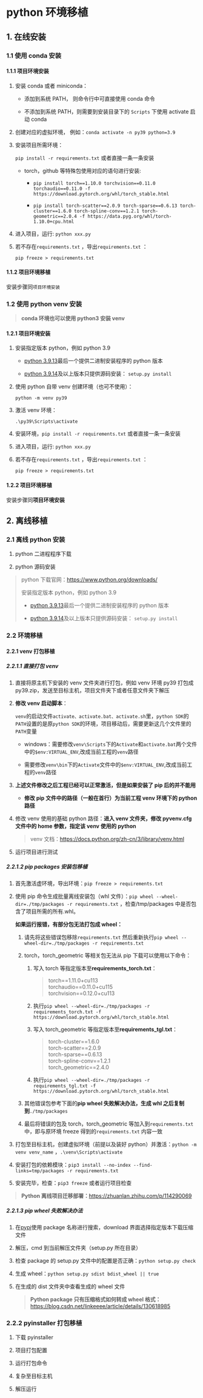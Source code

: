 # python 环境移植

## 1. 在线安装

### 1.1 使用 conda 安装

#### 1.1.1 项目环境安装

1.  安装 conda 或者 miniconda：

    - 添加到系统 PATH， 则命令行中可直接使用 conda 命令

    - 不添加到系统 PATH，则需要到安装目录下的 `Scripts` 下使用 activate 启动 conda

2.  创建对应的虚拟环境， 例如：`conda activate -n py39 python=3.9`

3.  安装项目所需环境：&#x20;

    `pip install -r requirements.txt` 或者直接一条一条安装

    - torch，github 等特殊包使用对应的语句进行安装:

      - `pip install torch==1.10.0 torchvision==0.11.0 torchaudio==0.11.0 -f https://download.pytorch.org/whl/torch_stable.html `

      - `pip install torch-scatter==2.0.9 torch-sparse==0.6.13 torch-cluster==1.6.0 torch-spline-conv==1.2.1 torch-geometric==2.0.4 -f https://data.pyg.org/whl/torch-1.10.0+cpu.html`

4.  进入项目，运行: `python xxx.py`

5.  若不存在`requirements.txt` ，导出`requirements.txt` ：

    `pip freeze > requirements.txt`

#### 1.1.2 项目环境移植

安装步骤同`项目环境安装`&#x20;

### 1.2 使用 python venv 安装

> **conda 环境也可以使用 python3 安装 venv**

#### 1.2.1 项目环境安装

1.  安装指定版本 python，例如 python 3.9

    - [python 3.9.13](https://www.python.org/downloads/release/python-3913/)最后一个提供二进制安装程序的 python 版本

    - [python 3.9.14](https://www.python.org/downloads/)及以上版本只提供源码安装： `setup.py install`

2.  使用 python 自带 venv 创建环境（也可不使用）：

    `python -m venv py39`

3.  激活 venv 环境：

    `.\py39\Scripts\activate`

4.  安装环境，`pip install -r requirements.txt` 或者直接一条一条安装

5.  进入项目，运行: `python xxx.py`

6.  若不存在`requirements.txt` ，导出`requirements.txt` ：

    `pip freeze > requirements.txt`

#### 1.2.2 项目环境移植

安装步骤同**项目环境安装**

## 2. 离线移植

### 2.1 离线 python 安装

1.  python 二进程程序下载

2.  python 源码安装

> python 下载官网：<https://www.python.org/downloads/>
>
> 安装指定版本 python，例如 python 3.9
>
> - [python 3.9.13](https://www.python.org/downloads/release/python-3913/)最后一个提供二进制安装程序的 python 版本
>
> - [python 3.9.14](https://www.python.org/downloads/)及以上版本只提供源码安装： `setup.py install`

### 2.2 环境移植

#### 2.2.1 venv 打包移植

##### 2.2.1.1 直接打包 venv

1.  直接将原主机下安装的 venv 文件夹进行打包，例如 venv 环境 py39 打包成 py39.zip，发送至目标主机，项目文件夹下或者任意文件夹下解压

2.  **修改 venv 启动脚本**：

    `venv`的启动文件`activate、activate.bat、activate.sh`里，`python SDK`的`PATH`设置的是原`python SDK`的环境，项目移动后，需要更新这几个文件里的`PATH`变量

    - windows：需要修改`venv\Scripts`下的`Activate`和`activate.bat`两个文件中的`$env:VIRTUAL_ENV`,改成当前工程的`venv`路径

    - 需要修改`venv\bin`下的`Activate`文件中的`$env:VIRTUAL_ENV`,改成当前工程的`venv`路径

3.  **上述文件修改之后工程已经可以正常激活，但是如果安装了 pip 后的并不能用**

    - **修改 pip 文件中的路径（一般在首行）为当前工程 venv 环境下的 python 路径**

4.  修改 venv 使用的基础 python 路径：**进入 venv 文件夹，修改 pyvenv.cfg 文件中的 home 参数，指定该 venv 使用的 python**

    > venv 文档：<https://docs.python.org/zh-cn/3/library/venv.html>

5.  运行项目进行测试

##### 2.2.1.2 pip packages 安装包移植

1.  首先激活虚环境，导出环境：`pip freeze > requirements.txt`

2.  使用 pip 命令生成批量离线安装包（whl 文件）：`pip wheel --wheel-dir=./tmp/packages -r requirements.txt` ，检查/tmp/packages 中是否包含了项目所需的所有.whl。

    **如果运行报错，有部分包无法打包成 wheel：**

    1.  请先将这些错误包移除`requirements.txt` 然后重新执行`pip wheel --wheel-dir=./tmp/packages -r requirements.txt`

    2.  torch，torch_geometric 等相关包无法从 pip 下载可以使用以下命令：

        1.  写入 torch 等指定版本至**requirements_torch.txt**：

            > torch\=\=1.11.0+cu113\
            > torchaudio\=\=0.11.0+cu115\
            > torchvision\=\=0.12.0+cu113

        2.  执行`pip wheel --wheel-dir=./tmp/packages -r requirements_torch.txt -f https://download.pytorch.org/whl/torch_stable.html`

        3.  写入 torch_geometric 等指定版本至**requirements_tgl.txt**：

            > torch-cluster\=\=1.6.0\
            > torch-scatter\=\=2.0.9\
            > torch-sparse\=\=0.6.13\
            > torch-spline-conv\=\=1.2.1\
            > torch_geometric\=\=2.4.0

        4.  执行`pip wheel --wheel-dir=./tmp/packages -r requirements_tgl.txt -f https://download.pytorch.org/whl/torch_stable.html`

    3.  其他错误包参考下面的**pip wheel 失败解决办法，生成 whl 之后复制到**`./tmp/packages`

    4.  最后将错误的包及 torch，torch_geometric 等加入到`requirements.txt`中，即与原环境 freeze 得到的`requirements.txt` 内容一致

3.  打包至目标主机，创建虚拟环境（前提以及装好 python）并激活：`python -m venv venv_name` ，`.\venv\Scripts\activate`

4.  安装打包的依赖模块：`pip3 install --no-index --find-links=tmp/packages -r requirements.txt`

5.  安装完毕，检查：`pip3 freeze` 或者运行项目检查

> **Python 离线项目迁移部署：**<https://zhuanlan.zhihu.com/p/114290069>

##### 2.2.1.3 pip wheel 失败解决办法

1.  在[pypi](https://pypi.org/)使用 package 名称进行搜索，download 界面选择指定版本下载压缩文件

2.  解压，cmd 到当前解压文件夹（setup.py 所在目录）

3.  检查 package 的 setup.py 文件中的配置是否正确：`python setup.py check`

4.  生成 wheel：`python setup.py sdist bdist_wheel || true`

5.  在生成的 dist 文件夹中查看生成的 wheel 文件

    > **Python package 只有压缩格式如何转成 wheel 格式：**<https://blog.csdn.net/linkeeee/article/details/130618985>

### 2.2.2 pyinstaller 打包移植

1.  下载 pyinstaller

2.  项目打包配置

3.  运行打包命令

4.  复杂至目标主机

5.  解压运行
